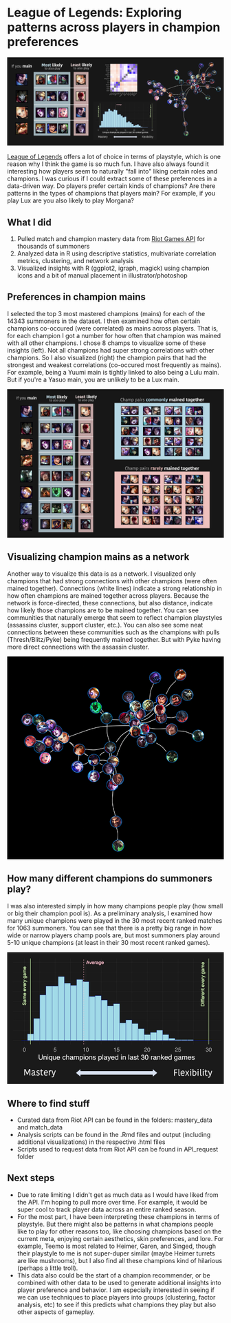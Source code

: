 # League of Legends: Exploring patterns across players in champion preferences

![sample visualization](graphics/summary.png)

[League of Legends](https://www.leagueoflegends.com/) offers a lot of choice in terms of playstyle, which is one reason why I think the game is so much fun. I have also always found it interesting how players seem to naturally "fall into" liking certain roles and champions. I was curious if I could extract some of these preferences in a data-driven way. Do players prefer certain kinds of champions? Are there patterns in the types of champions that players main? For example, if you play Lux are you also likely to play Morgana? 


## What I did
1. Pulled match and champion mastery data from [Riot Games API](https://developer.riotgames.com/) for thousands of summoners
2. Analyzed data in R using descriptive statistics, multivariate correlation metrics, clustering, and network analysis
3. Visualized insights with R (ggplot2, igraph, magick) using champion icons and a bit of manual placement in illustrator/photoshop

## Preferences in champion mains
I selected the top 3 most mastered champions (mains) for each of the 14343 summoners in the dataset. I then examined how often certain champions co-occured (were correlated) as mains across players. That is, for each champion I got a number for how often that champion was mained with all other champions. I chose 8 champs to visualize some of these insights (left). Not all champions had super strong correlations with other champions. So I also visualized (right) the champion pairs that had the strongest and weakest correlations (co-occured most frequently as mains). For example, being a Yuumi main is tightly linked to also being a Lulu main. But if you're a Yasuo main, you are unlikely to be a Lux main.

![sample visualization](graphics/side_by_side.png) 

## Visualizing champion mains as a network
Another way to visualize this data is as a network. I visualized only champions that had strong connections with other champions (were often mained together). Connections (white lines) indicate a strong relationship in how often champions are mained together across players. Because the network is force-directed, these connections, but also distance, indicate how likely those champions are to be mained together. You can see communities that naturally emerge that seem to reflect champion playstyles (assassins cluster, support cluster, etc.). You can also see some neat connections between these communities such as the champions with pulls (Thresh/Blitz/Pyke) being frequently mained together. But with Pyke having more direct connections with the assassin cluster.

![sample visualization](graphics/network.png)

## How many different champions do summoners play?
I was also interested simply in how many champions people play (how small or big their champion pool is). As a preliminary analysis, I examined how many unique champions were played in the 30 most recent ranked matches for 1063 summoners. You can see that there is a pretty big range in how wide or narrow players champ pools are, but most summoners play around 5-10 unique champions (at least in their 30 most recent ranked games).

![sample visualization](graphics/histogram.png)


## Where to find stuff
- Curated data from Riot API can be found in the folders: mastery_data and match_data
- Analysis scripts can be found in the .Rmd files and output (including additional visualizations) in the respective .html files
- Scripts used to request data from Riot API can be found in API_request folder

## Next steps
- Due to rate limiting I didn't get as much data as I would have liked from the API. I'm hoping to pull more over time. For example, it would be super cool to track player data across an entire ranked season.
- For the most part, I have been interpreting these champions in terms of playstyle. But there might also be patterns in what champions people like to play for other reasons too, like choosing champions based on the current meta, enjoying certain aesthetics, skin preferences, and lore. For example, Teemo is most related to Heimer, Garen, and Singed, though their playstyle to me is not super-duper similar (maybe Heimer turrets are like mushrooms), but I also find all these champions kind of hilarious (perhaps a little troll).
- This data also could be the start of a champion recommender, or be combined with other data to be used to generate additional insights into player preference and behavior. I am especially interested in seeing if we can use techniques to place players into groups (clustering, factor analysis, etc) to see if this predicts what champions they play but also other aspects of gameplay.

